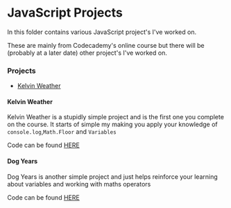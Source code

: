# JavaScript Projects

In this folder contains various JavaScript project's I've worked on.

These are mainly from Codecademy's online course but there will be (probably at a later date) other project's I've worked on.

### Projects

- [Kelvin Weather](#kelvin-weather)

#### Kelvin Weather

Kelvin Weather is a stupidly simple project and is the first one you complete on the course. It starts of simple my making you apply your knowledge of `console.log`,`Math.Floor` and `Variables`

Code can be found [HERE](https://github.com/KodeyThomas/BackendDev/tree/master/01-JavaScript/Projects/kelvin_weather.js)

#### Dog Years

Dog Years is another simple project and just helps reinforce your learning about variables and working with maths operators

Code can be found [HERE](https://github.com/KodeyThomas/BackendDev/tree/master/01-JavaScript/Projects/dog_years.js)